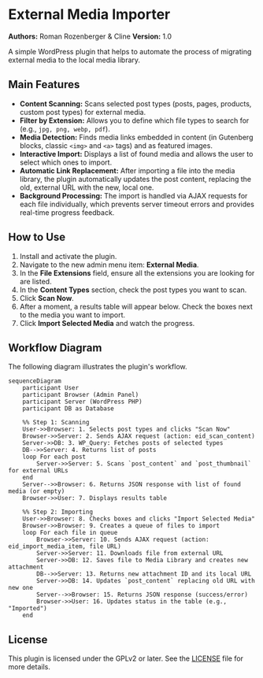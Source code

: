 # External Media Importer

**Authors:** Roman Rozenberger & Cline
**Version:** 1.0

A simple WordPress plugin that helps to automate the process of migrating external media to the local media library.

## Main Features

- **Content Scanning:** Scans selected post types (posts, pages, products, custom post types) for external media.
- **Filter by Extension:** Allows you to define which file types to search for (e.g., `jpg, png, webp, pdf`).
- **Media Detection:** Finds media links embedded in content (in Gutenberg blocks, classic `<img>` and `<a>` tags) and as featured images.
- **Interactive Import:** Displays a list of found media and allows the user to select which ones to import.
- **Automatic Link Replacement:** After importing a file into the media library, the plugin automatically updates the post content, replacing the old, external URL with the new, local one.
- **Background Processing:** The import is handled via AJAX requests for each file individually, which prevents server timeout errors and provides real-time progress feedback.

## How to Use

1.  Install and activate the plugin.
2.  Navigate to the new admin menu item: **External Media**.
3.  In the **File Extensions** field, ensure all the extensions you are looking for are listed.
4.  In the **Content Types** section, check the post types you want to scan.
5.  Click **Scan Now**.
6.  After a moment, a results table will appear below. Check the boxes next to the media you want to import.
7.  Click **Import Selected Media** and watch the progress.

## Workflow Diagram

The following diagram illustrates the plugin's workflow.

```mermaid
sequenceDiagram
    participant User
    participant Browser (Admin Panel)
    participant Server (WordPress PHP)
    participant DB as Database

    %% Step 1: Scanning
    User->>Browser: 1. Selects post types and clicks "Scan Now"
    Browser->>Server: 2. Sends AJAX request (action: eid_scan_content)
    Server->>DB: 3. WP_Query: Fetches posts of selected types
    DB-->>Server: 4. Returns list of posts
    loop For each post
        Server->>Server: 5. Scans `post_content` and `post_thumbnail` for external URLs
    end
    Server-->>Browser: 6. Returns JSON response with list of found media (or empty)
    Browser->>User: 7. Displays results table

    %% Step 2: Importing
    User->>Browser: 8. Checks boxes and clicks "Import Selected Media"
    Browser->>Browser: 9. Creates a queue of files to import
    loop For each file in queue
        Browser->>Server: 10. Sends AJAX request (action: eid_import_media_item, file URL)
        Server->>Server: 11. Downloads file from external URL
        Server->>DB: 12. Saves file to Media Library and creates new attachment
        DB-->>Server: 13. Returns new attachment ID and its local URL
        Server->>DB: 14. Updates `post_content` replacing old URL with new one
        Server-->>Browser: 15. Returns JSON response (success/error)
        Browser->>User: 16. Updates status in the table (e.g., "Imported")
    end
```

## License

This plugin is licensed under the GPLv2 or later. See the [LICENSE](LICENSE) file for more details.
